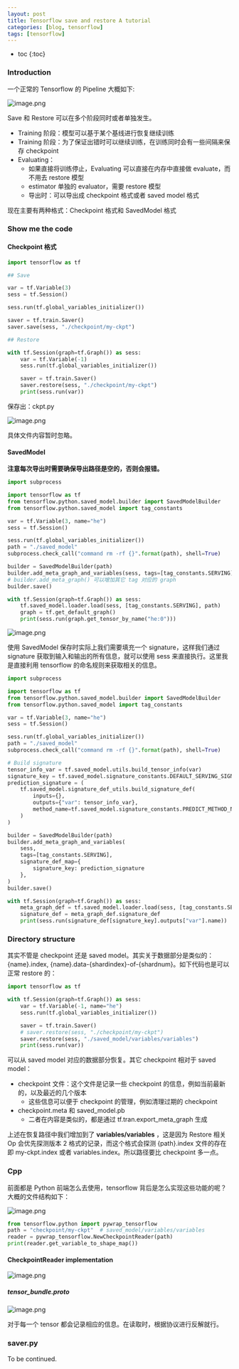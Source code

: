 ```yaml
---
layout: post
title: Tensorflow save and restore A tutorial
categories: [blog, tensorflow]
tags: [tensorflow]
---
```


+ toc
{:toc}

### Introduction

一个正常的 Tensorflow 的 Pipeline 大概如下:

![image.png](/images/tensorflow/save-and-restore/1597653804065-3b86deae-b3bd-411a-8c5a-0bff185abf8b.png)

Save 和 Restore 可以在多个阶段同时或者单独发生。

- Training 阶段：模型可以基于某个基线进行恢复继续训练
- Training 阶段：为了保证出错时可以继续训练，在训练同时会有一些间隔来保存 checkpoint
- Evaluating：
   - 如果直接将训练停止，Evaluating 可以直接在内存中直接做 evaluate，而不用去 restore 模型
   - estimator 单独的 evaluator，需要 restore 模型
   - 导出时：可以导出成 checkpoint 格式或者 saved model 格式

现在主要有两种格式：Checkpoint 格式和 SavedModel 格式

### Show me the code

#### Checkpoint 格式

```python
import tensorflow as tf

## Save

var = tf.Variable(3)
sess = tf.Session()

sess.run(tf.global_variables_initializer())

saver = tf.train.Saver()
saver.save(sess, "./checkpoint/my-ckpt")

## Restore

with tf.Session(graph=tf.Graph()) as sess:
    var = tf.Variable(-1)
    sess.run(tf.global_variables_initializer())

    saver = tf.train.Saver()
    saver.restore(sess, "./checkpoint/my-ckpt")
    print(sess.run(var))


```

保存出：ckpt.py

![image.png](/images/tensorflow/save-and-restore/1597656096995-ae2e40fe-379a-4e65-8f17-26726181713a.png)

具体文件内容暂时忽略。

#### SavedModel

**注意每次导出时需要确保导出路径是空的，否则会报错。**

```python
import subprocess

import tensorflow as tf
from tensorflow.python.saved_model.builder import SavedModelBuilder
from tensorflow.python.saved_model import tag_constants

var = tf.Variable(3, name="he")
sess = tf.Session()

sess.run(tf.global_variables_initializer())
path = "./saved_model"
subprocess.check_call("command rm -rf {}".format(path), shell=True)

builder = SavedModelBuilder(path)
builder.add_meta_graph_and_variables(sess, tags=[tag_constants.SERVING])
# builder.add_meta_graph() 可以增加其它 tag 对应的 graph
builder.save()

with tf.Session(graph=tf.Graph()) as sess:
    tf.saved_model.loader.load(sess, [tag_constants.SERVING], path)
    graph = tf.get_default_graph()
    print(sess.run(graph.get_tensor_by_name("he:0")))
```

![image.png](/images/tensorflow/save-and-restore/1597656981066-5ef12719-359f-40bf-bb75-666b923de8a2.png)

使用 SavedModel 保存时实际上我们需要填充一个 signature，这样我们通过 signature 获取到输入和输出的所有信息，就可以使用 sess 来直接执行。这里我是直接利用 tensorflow 的命名规则来获取相关的信息。

```python
import subprocess

import tensorflow as tf
from tensorflow.python.saved_model.builder import SavedModelBuilder
from tensorflow.python.saved_model import tag_constants

var = tf.Variable(3, name="he")
sess = tf.Session()

sess.run(tf.global_variables_initializer())
path = "./saved_model"
subprocess.check_call("command rm -rf {}".format(path), shell=True)

# Build signature
tensor_info_var = tf.saved_model.utils.build_tensor_info(var)
signature_key = tf.saved_model.signature_constants.DEFAULT_SERVING_SIGNATURE_DEF_KEY
prediction_signature = (
    tf.saved_model.signature_def_utils.build_signature_def(
        inputs={},
        outputs={"var": tensor_info_var},
        method_name=tf.saved_model.signature_constants.PREDICT_METHOD_NAME
    )
)

builder = SavedModelBuilder(path)
builder.add_meta_graph_and_variables(
    sess,
    tags=[tag_constants.SERVING],
    signature_def_map={
        signature_key: prediction_signature
    },
)
builder.save()

with tf.Session(graph=tf.Graph()) as sess:
    meta_graph_def = tf.saved_model.loader.load(sess, [tag_constants.SERVING], path)
    signature_def = meta_graph_def.signature_def
    print(sess.run(signature_def[signature_key].outputs["var"].name))

```

### Directory structure

其实不管是 checkpoint 还是 saved model。其实关于数据部分是类似的：{name}.index, {name}.data-{shardindex}-of-{shardnum}。如下代码也是可以正常 restore 的：

```python
import tensorflow as tf

with tf.Session(graph=tf.Graph()) as sess:
    var = tf.Variable(-1, name="he")
    sess.run(tf.global_variables_initializer())

    saver = tf.train.Saver()
    # saver.restore(sess, "./checkpoint/my-ckpt")
    saver.restore(sess, "./saved_model/variables/variables")
    print(sess.run(var))
```
可以从 saved model 对应的数据部分恢复。其它 checkpoint 相对于 saved model：<br />

- checkpoint 文件：这个文件是记录一些 checkpoint 的信息，例如当前最新的，以及最近的几个版本
   - 这些信息可以便于 checkpoint 的管理，例如清理过期的 checkpoint
- checkpoint.meta 和 saved_model.pb
   - 二者在内容是类似的，都是通过 tf.tran.export_meta_graph 生成

上述在恢复路径中我们增加到了 **variables/variables** ，这是因为 Restore 相关 Op 会优先探测版本 2 格式的记录，而这个格式会探测 {path}.index 文件的存在即 my-ckpt.index 或者 variables.index。所以路径要比 checkpoint 多一点。

### Cpp
前面都是 Python 前端怎么去使用，tensorflow 背后是怎么实现这些功能的呢？大概的文件结构如下：

![image.png](/images/tensorflow/save-and-restore/1597671410637-ebd6654a-2c62-44fb-b1e8-957baf713a54.png)

```python
from tensorflow.python import pywrap_tensorflow
path = "checkpoint/my-ckpt"  # saved_model/variables/variables
reader = pywrap_tensorflow.NewCheckpointReader(path)
print(reader.get_variable_to_shape_map())
```

#### CheckpointReader implementation

![image.png](/images/tensorflow/save-and-restore/1597671638822-a94408a6-2ab2-4efc-adf2-96e9afdee969.png)

##### tensor_bundle.proto

![image.png](/images/tensorflow/save-and-restore/1597671969002-56160c1b-4ac0-4671-87e7-bd842b39539b.png)

对于每一个 tensor 都会记录相应的信息。在读取时，根据协议进行反解就行。

### saver.py

To be continued.

